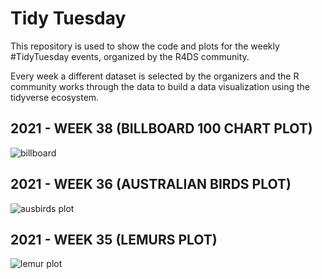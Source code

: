 # Tidy Tuesday

This repository is used to show the code and plots for the weekly #TidyTuesday events, organized by the R4DS community.

Every week a different dataset is selected by the organizers and the R community works through the data to build a data visualization using the tidyverse ecosystem.

## 2021 - WEEK 38 (BILLBOARD 100 CHART PLOT)

![billboard](https://user-images.githubusercontent.com/79113395/135003553-462fbd95-cb1d-4f91-8835-779ea42d73ed.png)

## 2021 - WEEK 36 (AUSTRALIAN BIRDS PLOT)

![ausbirds plot](https://user-images.githubusercontent.com/79113395/132264900-d8b37b19-58d4-40f3-b9e6-690070491e11.jpg)


## 2021 - WEEK 35 (LEMURS PLOT)

![lemur plot](https://user-images.githubusercontent.com/79113395/131397227-92f2841c-4377-489a-9036-3099f2406b05.jpg)

